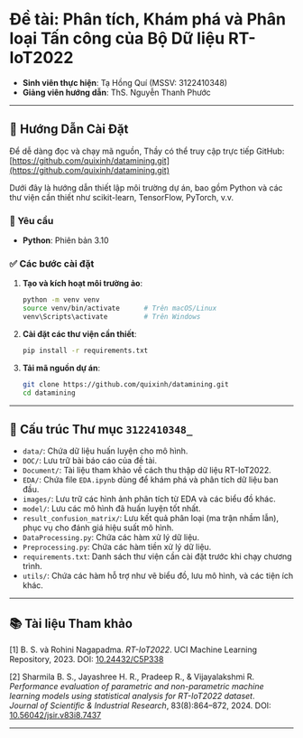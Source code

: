 # Đề tài: Phân tích, Khám phá và Phân loại Tấn công của Bộ Dữ liệu RT-IoT2022

- **Sinh viên thực hiện**: Tạ Hồng Quí (MSSV: 3122410348)  
- **Giảng viên hướng dẫn**: ThS. Nguyễn Thanh Phước

---

## 🔧 Hướng Dẫn Cài Đặt

Để dễ dàng đọc và chạy mã nguồn, Thầy có thể truy cập trực tiếp GitHub: [https://github.com/quixinh/datamining.git](https://github.com/quixinh/datamining.git)

Dưới đây là hướng dẫn thiết lập môi trường dự án, bao gồm Python và các thư viện cần thiết như scikit-learn, TensorFlow, PyTorch, v.v.

### 🧩 Yêu cầu
- **Python**: Phiên bản 3.10

### ✅ Các bước cài đặt

1. **Tạo và kích hoạt môi trường ảo**:
    ```bash
    python -m venv venv
    source venv/bin/activate      # Trên macOS/Linux
    venv\Scripts\activate         # Trên Windows
    ```

2. **Cài đặt các thư viện cần thiết**:
    ```bash
    pip install -r requirements.txt
    ```

3. **Tải mã nguồn dự án**:
    ```bash
    git clone https://github.com/quixinh/datamining.git
    cd datamining
    ```

---

## 📁 Cấu trúc Thư mục `3122410348_`

- `data/`: Chứa dữ liệu huấn luyện cho mô hình.  
- `DOC/`: Lưu trữ bài báo cáo của đề tài.  
- `Document/`: Tài liệu tham khảo về cách thu thập dữ liệu RT-IoT2022.  
- `EDA/`: Chứa file `EDA.ipynb` dùng để khám phá và phân tích dữ liệu ban đầu.  
- `images/`: Lưu trữ các hình ảnh phân tích từ EDA và các biểu đồ khác.  
- `model/`: Lưu các mô hình đã huấn luyện tốt nhất.  
- `result_confusion_matrix/`: Lưu kết quả phân loại (ma trận nhầm lẫn), phục vụ cho đánh giá hiệu suất mô hình.  
- `DataProcessing.py`: Chứa các hàm xử lý dữ liệu.  
- `Preprocessing.py`: Chứa các hàm tiền xử lý dữ liệu.  
- `requirements.txt`: Danh sách thư viện cần cài đặt trước khi chạy chương trình.  
- `utils/`: Chứa các hàm hỗ trợ như vẽ biểu đồ, lưu mô hình, và các tiện ích khác.

---

## 📚 Tài liệu Tham khảo

[1] B. S. và Rohini Nagapadma. *RT-IoT2022*. UCI Machine Learning Repository, 2023. DOI: [10.24432/C5P338](https://doi.org/10.24432/C5P338)  

[2] Sharmila B. S., Jayashree H. R., Pradeep R., & Vijayalakshmi R.  
*Performance evaluation of parametric and non-parametric machine learning models using statistical analysis for RT-IoT2022 dataset*.  
*Journal of Scientific & Industrial Research*, 83(8):864–872, 2024. DOI: [10.56042/jsir.v83i8.7437](https://doi.org/10.56042/jsir.v83i8.7437)

---
